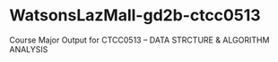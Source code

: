 # WatsonsLazMall-gd2b-ctcc0513
Course Major Output for CTCC0513 – DATA STRCTURE &amp; ALGORITHM ANALYSIS
